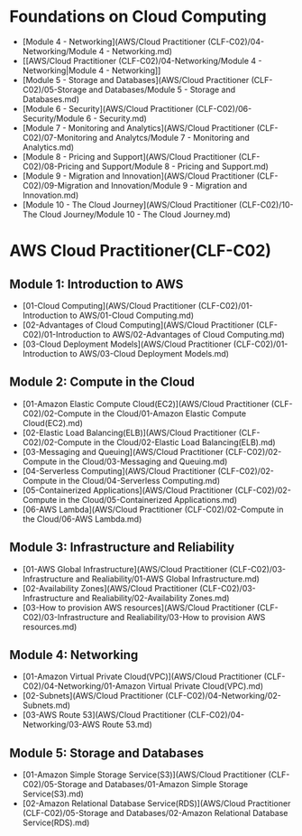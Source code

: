 # Foundations on Cloud Computing

- [Module 4 - Networking](AWS/Cloud Practitioner (CLF-C02)/04-Networking/Module 4 - Networking.md)
- [[AWS/Cloud Practitioner (CLF-C02)/04-Networking/Module 4 - Networking|Module 4 - Networking]]
- [Module 5 - Storage and Databases](AWS/Cloud Practitioner (CLF-C02)/05-Storage and Databases/Module 5 - Storage and Databases.md)
- [Module 6 - Security](AWS/Cloud Practitioner (CLF-C02)/06-Security/Module 6 - Security.md)
- [Module 7 - Monitoring and Analytics](AWS/Cloud Practitioner (CLF-C02)/07-Monitoring and Analytcs/Module 7 - Monitoring and Analytics.md)
- [Module 8 - Pricing and Support](AWS/Cloud Practitioner (CLF-C02)/08-Pricing and Support/Module 8 - Pricing and Support.md)
- [Module 9 - Migration and Innovation](AWS/Cloud Practitioner (CLF-C02)/09-Migration and Innovation/Module 9 - Migration and Innovation.md)
- [Module 10 - The Cloud Journey](AWS/Cloud Practitioner (CLF-C02)/10-The Cloud Journey/Module 10 - The Cloud Journey.md)


# AWS Cloud Practitioner(CLF-C02)

## Module 1: Introduction to AWS
- [01-Cloud Computing](AWS/Cloud Practitioner (CLF-C02)/01-Introduction to AWS/01-Cloud Computing.md)
- [02-Advantages of Cloud Computing](AWS/Cloud Practitioner (CLF-C02)/01-Introduction to AWS/02-Advantages of Cloud Computing.md)
- [03-Cloud Deployment Models](AWS/Cloud Practitioner (CLF-C02)/01-Introduction to AWS/03-Cloud Deployment Models.md)

## Module 2: Compute in the Cloud
- [01-Amazon Elastic Compute Cloud(EC2)](AWS/Cloud Practitioner (CLF-C02)/02-Compute in the Cloud/01-Amazon Elastic Compute Cloud(EC2).md)
- [02-Elastic Load Balancing(ELB)](AWS/Cloud Practitioner (CLF-C02)/02-Compute in the Cloud/02-Elastic Load Balancing(ELB).md)
- [03-Messaging and Queuing](AWS/Cloud Practitioner (CLF-C02)/02-Compute in the Cloud/03-Messaging and Queuing.md)
- [04-Serverless Computing](AWS/Cloud Practitioner (CLF-C02)/02-Compute in the Cloud/04-Serverless Computing.md)
- [05-Containerized Applications](AWS/Cloud Practitioner (CLF-C02)/02-Compute in the Cloud/05-Containerized Applications.md)
- [06-AWS Lambda](AWS/Cloud Practitioner (CLF-C02)/02-Compute in the Cloud/06-AWS Lambda.md)

## Module 3: Infrastructure and Reliability
- [01-AWS Global Infrastructure](AWS/Cloud Practitioner (CLF-C02)/03-Infrastructure and Realiability/01-AWS Global Infrastructure.md)
- [02-Availability Zones](AWS/Cloud Practitioner (CLF-C02)/03-Infrastructure and Realiability/02-Availability Zones.md)
- [03-How to provision AWS resources](AWS/Cloud Practitioner (CLF-C02)/03-Infrastructure and Realiability/03-How to provision AWS resources.md)

## Module 4: Networking
- [01-Amazon Virtual Private Cloud(VPC)](AWS/Cloud Practitioner (CLF-C02)/04-Networking/01-Amazon Virtual Private Cloud(VPC).md)
- [02-Subnets](AWS/Cloud Practitioner (CLF-C02)/04-Networking/02-Subnets.md)
- [03-AWS Route 53](AWS/Cloud Practitioner (CLF-C02)/04-Networking/03-AWS Route 53.md)

## Module 5: Storage and Databases
- [01-Amazon Simple Storage Service(S3)](AWS/Cloud Practitioner (CLF-C02)/05-Storage and Databases/01-Amazon Simple Storage Service(S3).md)
- [02-Amazon Relational Database Service(RDS)](AWS/Cloud Practitioner (CLF-C02)/05-Storage and Databases/02-Amazon Relational Database Service(RDS).md)